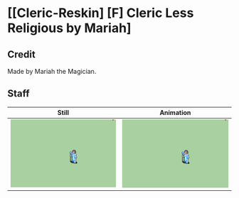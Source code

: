 # [\[Cleric-Reskin\] \[F\] Cleric Less Religious by Mariah]

## Credit

Made by Mariah the Magician.
	
## Staff

| Still | Animation |
| :---: | :-------: |
| ![Staff still](./Staff_000.png) | ![Staff animation](./Staff.gif) |
